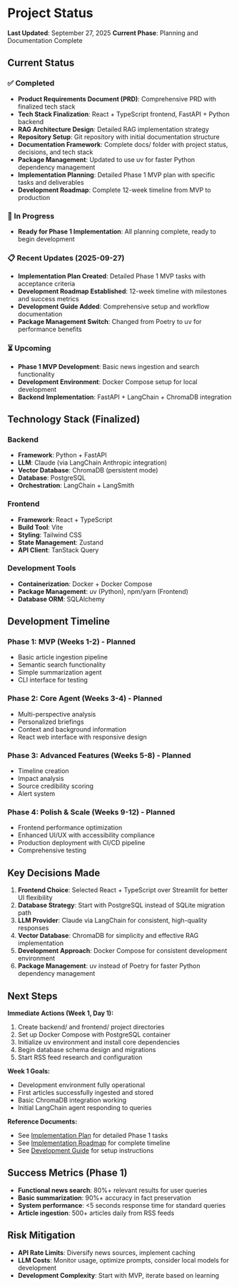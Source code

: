# Project Status

**Last Updated**: September 27, 2025
**Current Phase**: Planning and Documentation Complete

## Current Status

### ✅ Completed
- **Product Requirements Document (PRD)**: Comprehensive PRD with finalized tech stack
- **Tech Stack Finalization**: React + TypeScript frontend, FastAPI + Python backend
- **RAG Architecture Design**: Detailed RAG implementation strategy
- **Repository Setup**: Git repository with initial documentation structure
- **Documentation Framework**: Complete docs/ folder with project status, decisions, and tech stack
- **Package Management**: Updated to use uv for faster Python dependency management
- **Implementation Planning**: Detailed Phase 1 MVP plan with specific tasks and deliverables
- **Development Roadmap**: Complete 12-week timeline from MVP to production

### 🔄 In Progress
- **Ready for Phase 1 Implementation**: All planning complete, ready to begin development

### 📋 Recent Updates (2025-09-27)
- **Implementation Plan Created**: Detailed Phase 1 MVP tasks with acceptance criteria
- **Development Roadmap Established**: 12-week timeline with milestones and success metrics
- **Development Guide Added**: Comprehensive setup and workflow documentation
- **Package Management Switch**: Changed from Poetry to uv for performance benefits

### ⏳ Upcoming
- **Phase 1 MVP Development**: Basic news ingestion and search functionality
- **Development Environment**: Docker Compose setup for local development
- **Backend Implementation**: FastAPI + LangChain + ChromaDB integration

## Technology Stack (Finalized)

### Backend
- **Framework**: Python + FastAPI
- **LLM**: Claude (via LangChain Anthropic integration)
- **Vector Database**: ChromaDB (persistent mode)
- **Database**: PostgreSQL
- **Orchestration**: LangChain + LangSmith

### Frontend
- **Framework**: React + TypeScript
- **Build Tool**: Vite
- **Styling**: Tailwind CSS
- **State Management**: Zustand
- **API Client**: TanStack Query

### Development Tools
- **Containerization**: Docker + Docker Compose
- **Package Management**: uv (Python), npm/yarn (Frontend)
- **Database ORM**: SQLAlchemy

## Development Timeline

### Phase 1: MVP (Weeks 1-2) - Planned
- Basic article ingestion pipeline
- Semantic search functionality
- Simple summarization agent
- CLI interface for testing

### Phase 2: Core Agent (Weeks 3-4) - Planned
- Multi-perspective analysis
- Personalized briefings
- Context and background information
- React web interface with responsive design

### Phase 3: Advanced Features (Weeks 5-8) - Planned
- Timeline creation
- Impact analysis
- Source credibility scoring
- Alert system

### Phase 4: Polish & Scale (Weeks 9-12) - Planned
- Frontend performance optimization
- Enhanced UI/UX with accessibility compliance
- Production deployment with CI/CD pipeline
- Comprehensive testing

## Key Decisions Made

1. **Frontend Choice**: Selected React + TypeScript over Streamlit for better UI flexibility
2. **Database Strategy**: Start with PostgreSQL instead of SQLite migration path
3. **LLM Provider**: Claude via LangChain for consistent, high-quality responses
4. **Vector Database**: ChromaDB for simplicity and effective RAG implementation
5. **Development Approach**: Docker Compose for consistent development environment
6. **Package Management**: uv instead of Poetry for faster Python dependency management

## Next Steps

**Immediate Actions (Week 1, Day 1):**
1. Create backend/ and frontend/ project directories
2. Set up Docker Compose with PostgreSQL container
3. Initialize uv environment and install core dependencies
4. Begin database schema design and migrations
5. Start RSS feed research and configuration

**Week 1 Goals:**
- Development environment fully operational
- First articles successfully ingested and stored
- Basic ChromaDB integration working
- Initial LangChain agent responding to queries

**Reference Documents:**
- See [Implementation Plan](./implementation-plan.md) for detailed Phase 1 tasks
- See [Implementation Roadmap](./implementation-roadmap.md) for complete timeline
- See [Development Guide](./development-guide.md) for setup instructions

## Success Metrics (Phase 1)

- **Functional news search**: 80%+ relevant results for user queries
- **Basic summarization**: 90%+ accuracy in fact preservation
- **System performance**: <5 seconds response time for standard queries
- **Article ingestion**: 500+ articles daily from RSS feeds

## Risk Mitigation

- **API Rate Limits**: Diversify news sources, implement caching
- **LLM Costs**: Monitor usage, optimize prompts, consider local models for development
- **Development Complexity**: Start with MVP, iterate based on learning